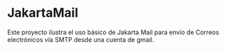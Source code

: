 # JakartaMail
Este proyecto ilustra el uso básico de Jakarta Mail para envío de Correos electrónicos vía SMTP desde una cuenta de gmail.
